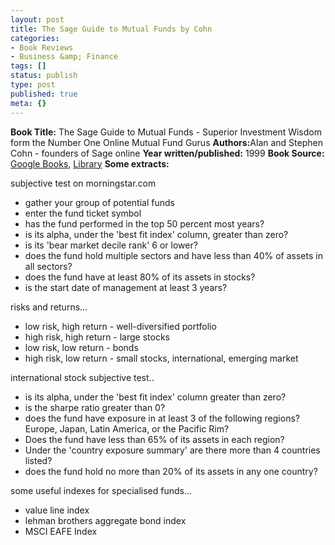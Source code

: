 ```yaml
---
layout: post
title: The Sage Guide to Mutual Funds by Cohn
categories:
- Book Reviews
- Business &amp; Finance
tags: []
status: publish
type: post
published: true
meta: {}
---
```

<strong>Book Title:</strong> The Sage Guide to Mutual Funds - Superior Investment Wisdom form the Number One Online Mutual Fund Gurus
<strong>Authors:</strong>Alan and Stephen Cohn - founders of Sage online
<strong>Year written/published:</strong> 1999
<strong>Book Source:</strong> <a href="http://books.google.com/books?id=kpb6HAAACAAJ&amp;dq=sage+mutual+funds">Google Books</a>, <a href="http://vistaweb.nlb.gov.sg/cgi-bin/cw_cgi?fullRecord+26967+3002+9610411+1+0">Library</a>
<strong>Some extracts:</strong>

subjective test on morningstar.com
<ul>
	<li>gather your group of potential funds</li>
	<li>enter the fund ticket symbol</li>
	<li>has the fund performed in the top 50 percent most years?</li>
	<li>is its alpha, under the 'best fit index' column, greater than zero?</li>
	<li>is its 'bear market decile rank' 6 or lower?</li>
	<li>does the fund hold multiple sectors and have less than 40% of assets in all sectors?</li>
	<li>does the fund have at least 80% of its assets in stocks?</li>
	<li>is the start date of management at least 3 years?</li>
</ul>
risks and returns...
<ul>
	<li>low risk, high return - well-diversified portfolio</li>
	<li>high risk, high return - large stocks</li>
	<li>low risk, low return - bonds</li>
	<li>high risk, low return - small stocks, international, emerging market</li>
</ul>
international stock subjective test..
<ul>
	<li>is its alpha, under the 'best fit index' column greater than zero?</li>
	<li>is the sharpe ratio greater than 0?</li>
	<li>does the fund have exposure in at least 3 of the following regions? Europe, Japan, Latin America, or the Pacific Rim?</li>
	<li>Does the fund have less than 65% of its assets in each region?</li>
	<li>Under the 'country exposure summary' are there more than 4 countries listed?</li>
	<li>does the fund hold no more than 20% of its assets in any one country?</li>
</ul>
some useful indexes for specialised funds...
<ul>
	<li>value line index</li>
	<li>lehman brothers aggregate bond index</li>
	<li>MSCI EAFE Index</li>
</ul>
